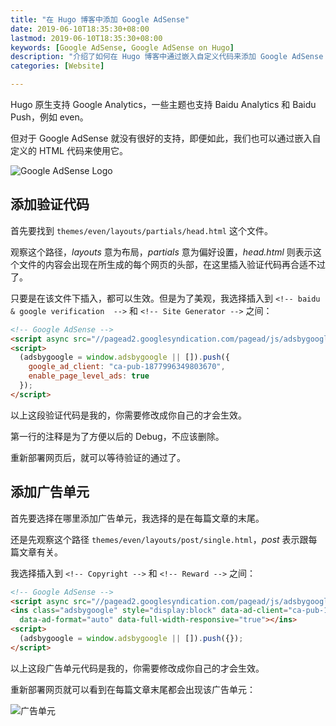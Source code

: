 ```yaml
---
title: "在 Hugo 博客中添加 Google AdSense"
date: 2019-06-10T18:35:30+08:00
lastmod: 2019-06-10T18:35:30+08:00
keywords: [Google AdSense, Google AdSense on Hugo]
description: "介绍了如何在 Hugo 博客中通过嵌入自定义代码来添加 Google AdSense 的详细步骤。"
categories: [Website]

---
```


Hugo 原生支持 Google Analytics，一些主题也支持 Baidu Analytics 和 Baidu Push，例如 even。

但对于 Google AdSense 就没有很好的支持，即便如此，我们也可以通过嵌入自定义的 HTML 代码来使用它。

<!--more-->

![Google AdSense Logo](/images/add-google-adsense-to-hugo-website/google-adsense-logo.webp "Google AdSense Logo")

## 添加验证代码

首先要找到 `themes/even/layouts/partials/head.html` 这个文件。

观察这个路径，*layouts* 意为布局，*partials* 意为偏好设置，*head.html* 则表示这个文件的内容会出现在所生成的每个网页的头部，在这里插入验证代码再合适不过了。

只要是在该文件下插入，都可以生效。但是为了美观，我选择插入到 `<!-- baidu & google verification  -->` 和 `<!-- Site Generator -->` 之间：

```html
<!-- Google AdSense -->
<script async src="//pagead2.googlesyndication.com/pagead/js/adsbygoogle.js"></script>
<script>
  (adsbygoogle = window.adsbygoogle || []).push({
    google_ad_client: "ca-pub-1877996349803670",
    enable_page_level_ads: true
  });
</script>
```

以上这段验证代码是我的，你需要修改成你自己的才会生效。

第一行的注释是为了方便以后的 Debug，不应该删除。

重新部署网页后，就可以等待验证的通过了。

## 添加广告单元

首先要选择在哪里添加广告单元，我选择的是在每篇文章的末尾。

还是先观察这个路径 `themes/even/layouts/post/single.html`，*post* 表示跟每篇文章有关。

我选择插入到 `<!-- Copyright -->` 和 `<!-- Reward -->` 之间：

```html
<!-- Google AdSense -->
<script async src="//pagead2.googlesyndication.com/pagead/js/adsbygoogle.js"></script>
<ins class="adsbygoogle" style="display:block" data-ad-client="ca-pub-1877996349803670" data-ad-slot="6956738551"
  data-ad-format="auto" data-full-width-responsive="true"></ins>
<script>
  (adsbygoogle = window.adsbygoogle || []).push({});
</script>
```

以上这段广告单元代码是我的，你需要修改成你自己的才会生效。

重新部署网页就可以看到在每篇文章末尾都会出现该广告单元：

![广告单元](/images/add-google-adsense-to-hugo-website/unit.webp "广告单元")